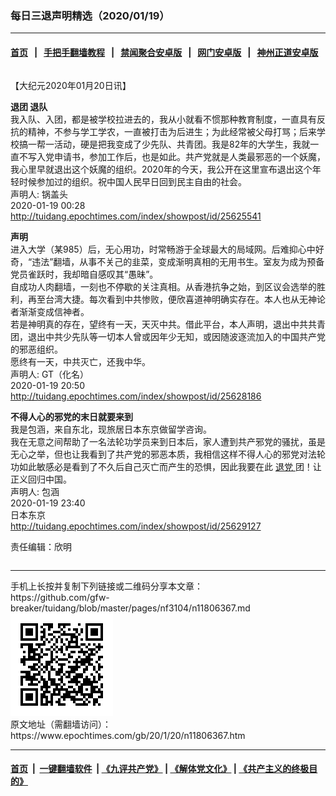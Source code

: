 ### 每日三退声明精选（2020/01/19）
------------------------

#### [首页](https://github.com/gfw-breaker/banned-news1/blob/master/README.md) &nbsp;&nbsp;|&nbsp;&nbsp; [手把手翻墙教程](https://github.com/gfw-breaker/guides/wiki) &nbsp;&nbsp;|&nbsp;&nbsp; [禁闻聚合安卓版](https://github.com/gfw-breaker/bn-android) &nbsp;&nbsp;|&nbsp;&nbsp; [网门安卓版](https://github.com/oGate2/oGate) &nbsp;&nbsp;|&nbsp;&nbsp; [神州正道安卓版](https://github.com/SzzdOgate/update) 



<div class="column" id="artbody" itemprop="articleBody">
 <!-- article content begin -->
 <p>
  【大纪元2020年01月20日讯】
 </p>
 <p>
  <strong>
   退团 退队
  </strong>
  <br/>
  我入队、入团，都是被学校拉进去的，我从小就看不惯那种教育制度，一直具有反抗的精神，不参与学工学农，一直被打击为后进生；为此经常被父母打骂；后来学校搞一帮一活动，硬是把我变成了少先队、共青团。我是82年的大学生，我就一直不写入党申请书，参加工作后，也是如此。共产党就是人类最邪恶的一个妖魔，我心里早就退出这个妖魔的组织。2020年的今天，我公开在这里宣布退出这个年轻时候参加过的组织。祝中国人民早日回到民主自由的社会。
  <br/>
  声明人: 锅盖头
  <br/>
  2020-01-19 00:28
  <br/>
  <a href="http://tuidang.epochtimes.com/index/showpost/id/25625541">
   http://tuidang.epochtimes.com/index/showpost/id/25625541
  </a>
 </p>
 <p>
  <strong>
   声明
  </strong>
  <br/>
  进入大学（某985）后，无心用功，时常畅游于全球最大的局域网。后难抑心中好奇，“违法”翻墙，从事不关己的韭菜，变成渐明真相的无用书生。室友为成为预备党员雀跃时，我却暗自感叹其“愚昧”。
  <br/>
  自成功人肉翻墙，一刻也不停歇的关注真相。从香港抗争之始，到区议会选举的胜利，再至台湾大捷。每次看到中共惨败，便欣喜道神明确实存在。本人也从无神论者渐渐变成信神者。
  <br/>
  若是神明真的存在，望终有一天，天灭中共。借此平台，本人声明，退出中共共青团，退出中共少先队等一切本人曾或因年少无知，或因随波逐流加入的中国共产党的邪恶组织。
  <br/>
  愿终有一天，中共灭亡，还我中华。
  <br/>
  声明人: GT（化名）
  <br/>
  2020-01-19 20:50
  <br/>
  <a href="http://tuidang.epochtimes.com/index/showpost/id/25628186">
   http://tuidang.epochtimes.com/index/showpost/id/25628186
  </a>
 </p>
 <p>
  <strong>
   不得人心的邪党的末日就要来到
  </strong>
  <br/>
  我是包涵，来自东北，现旅居日本东京做留学咨询。
  <br/>
  我在无意之间帮助了一名法轮功学员来到日本后，家人遭到共产邪党的骚扰，虽是无心之举，但也让我看到了共产党的邪恶本质，我相信这样不得人心的邪党对法轮功如此敏感必是看到了不久后自己灭亡而产生的恐惧，因此我要在此
  <a href="https://www.epochtimes.com/gb/tag/%E9%80%80%E5%85%9A.html">
   退党
  </a>
  团！让正义回归中国。
  <br/>
  声明人: 包涵
  <br/>
  2020-01-19 23:40
  <br/>
  日本东京
  <br/>
  <a href="http://tuidang.epochtimes.com/index/showpost/id/25629127">
   http://tuidang.epochtimes.com/index/showpost/id/25629127
  </a>
 </p>
 <p>
  责任编辑：欣明
 </p>
 <!-- article content end -->
 <div id="below_article_ad">
  <div id="below_article_ad_inner">
  </div>
 </div>
</div>

<hr/>
手机上长按并复制下列链接或二维码分享本文章：<br/>
https://github.com/gfw-breaker/tuidang/blob/master/pages/nf3104/n11806367.md <br/>
<a href='https://github.com/gfw-breaker/tuidang/blob/master/pages/nf3104/n11806367.md'><img src='https://github.com/gfw-breaker/tuidang/blob/master/pages/nf3104/n11806367.md.png'/></a> <br/>
原文地址（需翻墙访问）：https://www.epochtimes.com/gb/20/1/20/n11806367.htm


------------------------
#### [首页](https://github.com/gfw-breaker/banned-news/blob/master/README.md) &nbsp;|&nbsp; [一键翻墙软件](https://github.com/gfw-breaker/nogfw/blob/master/README.md) &nbsp;| [《九评共产党》](https://github.com/gfw-breaker/9ping.md/blob/master/README.md#九评之一评共产党是什么) | [《解体党文化》](https://github.com/gfw-breaker/jtdwh.md/blob/master/README.md) | [《共产主义的终极目的》](https://github.com/gfw-breaker/gczydzjmd.md/blob/master/README.md)


<img src='http://gfw-breaker.win/tuidang/pages/nf3104/n11806367.md' width='0px' height='0px'/>